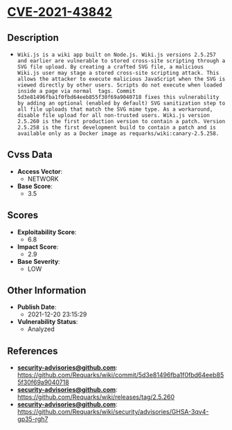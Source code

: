
# [CVE-2021-43842](https://github.com/Requarks/wiki/commit/5d3e81496fba1f0fbd64eeb855f30f69a9040718)

## Description

- `Wiki.js is a wiki app built on Node.js. Wiki.js versions 2.5.257 and earlier are vulnerable to stored cross-site scripting through a SVG file upload. By creating a crafted SVG file, a malicious Wiki.js user may stage a stored cross-site scripting attack. This allows the attacker to execute malicious JavaScript when the SVG is viewed directly by other users. Scripts do not execute when loaded inside a page via normal `<img>` tags. Commit 5d3e81496fba1f0fbd64eeb855f30f69a9040718 fixes this vulnerability by adding an optional (enabled by default) SVG sanitization step to all file uploads that match the SVG mime type. As a workaround, disable file upload for all non-trusted users. Wiki.js version 2.5.260 is the first production version to contain a patch. Version 2.5.258 is the first development build to contain a patch and is available only as a Docker image as requarks/wiki:canary-2.5.258.`

## Cvss Data

- **Access Vector**:
  - NETWORK
- **Base Score**:
  - 3.5

## Scores

- **Exploitability Score**:
  - 6.8
- **Impact Score**:
  - 2.9
- **Base Severity**:
  - LOW

## Other Information

- **Publish Date**:
  - 2021-12-20 23:15:29
- **Vulnerability Status**:
  - Analyzed

## References

- **security-advisories@github.com**: https://github.com/Requarks/wiki/commit/5d3e81496fba1f0fbd64eeb855f30f69a9040718
- **security-advisories@github.com**: https://github.com/Requarks/wiki/releases/tag/2.5.260
- **security-advisories@github.com**: https://github.com/Requarks/wiki/security/advisories/GHSA-3qv4-gp35-rgh7
